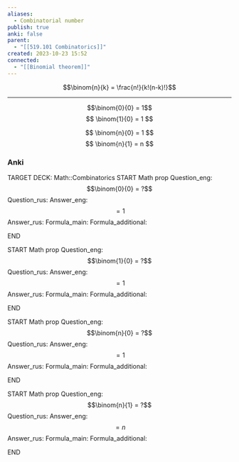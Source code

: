 ```yaml
---
aliases:
  - Combinatorial number
publish: true
anki: false
parent:
  - "[[519.101 Combinatorics]]"
created: 2023-10-23 15:52
connected:
  - "[[Binomial theorem]]"
---
```

$$\binom{n}{k} = \frac{n!}{k!(n-k)!}$$

---
$$\binom{0}{0} = 1$$
$$
\binom{1}{0} = 1
$$

$$
\binom{n}{0} = 1
$$
$$
\binom{n}{1} = n
$$

### Anki
TARGET DECK: Math::Combinatorics
START
Math prop
Question_eng: $$\binom{0}{0} = ?$$
Question_rus: 
Answer_eng: $$ = 1$$
Answer_rus: 
Formula_main: 
Formula_additional:
<!--ID: 1698689820228-->
END

START
Math prop
Question_eng: $$\binom{1}{0} = ?$$
Question_rus: 
Answer_eng: $$ = 1$$
Answer_rus: 
Formula_main: 
Formula_additional:
<!--ID: 1698689820237-->
END

START
Math prop
Question_eng: $$\binom{n}{0} = ?$$
Question_rus: 
Answer_eng: $$ = 1$$
Answer_rus: 
Formula_main: 
Formula_additional:
<!--ID: 1698689820242-->
END

START
Math prop
Question_eng: $$\binom{n}{1} = ?$$
Question_rus: 
Answer_eng: $$ = n$$
Answer_rus: 
Formula_main: 
Formula_additional:
<!--ID: 1698689820246-->
END